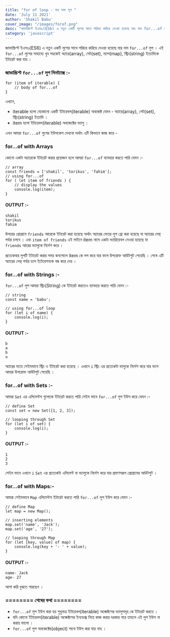 ```yaml
---
title: "for of loop - ফর অফ লুপ "
date: 'July 11 2021'
author: 'Shakil Babu'
cover_image: "/images/forof.png"
desc: "জাভাস্ক্রিপ্ট ইএস৬(ES6) এ নতুন একটি লুপের সাথে পরিচয় করিয়ে দেওয়া হয়েছে যার নাম for...of লুপ ।  এই for...of লুপের সাহায্যে খুব সহজেই অ্যারে(array), সেট(set), ম্যাপ(map), স্ট্রিং(string) ইত্যাদিকে ইটারেট করা যায় ।"
category: 'javascript'
---
```


জাভাস্ক্রিপ্ট ইএস৬(ES6) এ নতুন একটি লুপের সাথে পরিচয় করিয়ে দেওয়া হয়েছে যার নাম ```for...of``` লুপ ।  এই ```for...of``` লুপের সাহায্যে খুব সহজেই অ্যারে(array), সেট(set), ম্যাপ(map), স্ট্রিং(string) ইত্যাদিকে ইটারেট করা যায় ।

### জাভাস্ক্রিপ্ট  ```for...of```  লুপ সিনট্যাক্স :-

```
for (item of iterable) {
    // body of for...of
}
```
এখানে,
- iterable হলো যেকোনো একটি ইটারেবল(iterable) অবজেক্ট যেমন -  অ্যারে(array), সেট(set), স্ট্রিং(string) ইত্যাদি ।
- item হলো ইটারেবল(iterable) অবজেক্টের ভ্যালু ।

এখন আমরা ```for...of``` লুপের ইউসকেস দেখবো অর্থাৎ এটি কিভাবে কাজ করে - 

### for...of with Arrays
কোনো একটা অ্যারেকে ইটারেট করার প্রয়োজন হলে আমরা ```for...of``` ব্যাবহার করতে পারি  যেমন :-

```
// array
const friends = ['shakil', 'torikus', 'fahim'];
// using for...of
for ( let item of friends ) {
    // display the values
    console.log(item);
}
```

#### OUTPUT :-
```
shakil
torikus
fahim
```
উপরের প্রোগ্রামে ```friends``` আরেকে ইটারেট করা হয়েছে অর্থাৎ অ্যারের ভেতর লুপ থ্রো করা হয়েছে যা অ্যারের লেন্থ পর্যন্ত চলবে । এবং ```item of friends``` এই লাইনে item নামে একটা ভ্যারিয়েবল নেওয়া হয়েছে যা ```friends``` আরের ভ্যালুকে নির্দেশ করে । 

প্রত্যেকবার লুপটি ইটারেট করার সময় কনসোলে item কে লগ করে যার ফলে উপরোক্ত আউটপুট পেয়েছি । শেষে  এটি অ্যারের লেন্থ পর্যন্ত চলে ইটেরেশনকে বন্ধ করে দেয় । 


### for...of with Strings :-
```for...of```  লুপ আমরা স্ট্রিং(String) কে ইটারেট করতেও ব্যাবহার করতে পারি যেমন :-
```
// string
const name = 'babu';

// using for...of loop
for (let i of name) {
    console.log(i);
}
```

#### OUTPUT :-
```
b
a
b
u
```
অ্যারের মতো সেইমভাবে স্ট্রিং ও ইটারেট করা হয়েছে । এখানে ```i``` স্ট্রিং এর  প্রত্যেকটা ভালুকে নির্দেশ করে যার ফলে আমরা উপরোক্ত আউটপুট পেয়েছি ।

### for...of with Sets :-
আমরা ```Set``` এর এলিমেন্টস গুলোকে ইটারেট করতে পারি সেইম ভাবে ```for...of```  লুপ ইউস করে  যেমন :-

```
// define Set
const set = new Set([1, 2, 3]);

// looping through Set
for (let i of set) {
    console.log(i);
}
```

#### OUTPUT :-
```
1
2
3
```
সেইম ভাবে এখানে ```i``` ```Set``` এর প্রত্যেকটা এলিমেন্ট বা ভ্যালুকে নির্দেশ করে যার প্রমাণসরূপ প্রোগ্রামের আউটপুট । 

### for...of with Maps:-
আমরা সেইমভাবে ```Map```  এলিমেন্টস ইটারেট করতে পারি ```for...of```  লুপ ইউস করে  যেমন :-

```
// define Map
let map = new Map();

// inserting elements
map.set('name', 'Jack');
map.set('age', '27');

// looping through Map
for (let [key, value] of map) {
    console.log(key + '- ' + value);
}
```

#### OUTPUT :-
```
name- Jack
age- 27
```

আশা করি বুঝতে পারছেন ।

### ======== শেষের কথা ========

- ```for...of```  লুপ  ইউস করা হয় শুধুমাত্র ইটারেবল(iterable) অব্জেক্টসের ভ্যালুসমূহ কে ইটারেট করতে ।
- যদি কোনো ইটারেবল(iterable) অব্জেক্টসের ইনডেক্স নিয়ে কাজ করার দরকার পরে তাহলে এই লুপ ইউস না করায় ভালো । 
- ```for...of```  লুপ অবজেক্টের(object) সাথে ইউস করা যায় নাহ । 
